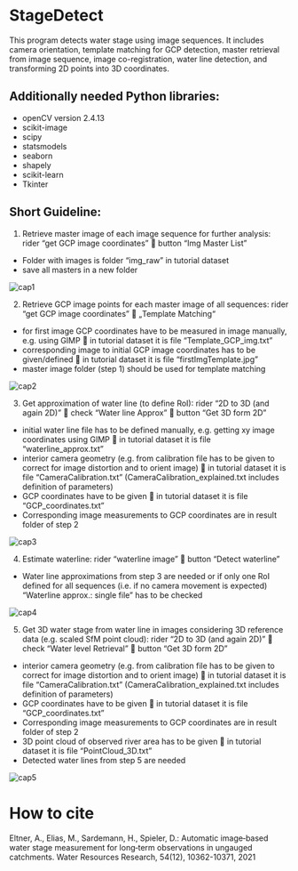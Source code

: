 # StageDetect

This program detects water stage using image sequences. It includes camera orientation, template 
matching for GCP detection, master retrieval from image sequence, image co-registration, water line 
detection, and transforming 2D points into 3D coordinates.

## Additionally needed Python libraries:
- openCV version 2.4.13
- scikit-image
- scipy
- statsmodels
- seaborn
- shapely
- scikit-learn
- Tkinter

## Short Guideline:

1. Retrieve master image of each image sequence for further analysis: rider “get GCP image 
coordinates”  button “Img Master List”
- Folder with images is folder “img_raw” in tutorial dataset
- save all masters in a new folder

![cap1](https://user-images.githubusercontent.com/81013477/123819792-e43c5380-d8ae-11eb-80ca-6eb78e8919c2.PNG)



2. Retrieve GCP image points for each master image of all sequences: rider “get GCP image 
coordinates”  „Template Matching“
- for first image GCP coordinates have to be measured in image manually, e.g. using GIMP 
in tutorial dataset it is file “Template_GCP_img.txt”
- corresponding image to initial GCP image coordinates has to be given/defined  in tutorial 
dataset it is file “firstImgTemplate.jpg”
- master image folder (step 1) should be used for template matching

![cap2](https://user-images.githubusercontent.com/81013477/123820013-177ee280-d8af-11eb-8946-c56c70ef5e5f.PNG)

3. Get approximation of water line (to define RoI): rider “2D to 3D (and again 2D)”  check “Water 
line Approx”  button “Get 3D form 2D”
- initial water line file has to be defined manually, e.g. getting xy image coordinates using 
GIMP  in tutorial dataset it is file “waterline_approx.txt”
- interior camera geometry (e.g. from calibration file has to be given to correct for image 
distortion and to orient image)  in tutorial dataset it is file “CameraCalibration.txt”
(CameraCalibration_explained.txt includes definition of parameters)
- GCP coordinates have to be given  in tutorial dataset it is file “GCP_coordinates.txt”
- Corresponding image measurements to GCP coordinates are in result folder of step 2

![cap3](https://user-images.githubusercontent.com/81013477/123820078-249bd180-d8af-11eb-820e-49665f3df60f.PNG)

4. Estimate waterline: rider “waterline image”  button “Detect waterline”
- Water line approximations from step 3 are needed or if only one RoI defined for all 
sequences (i.e. if no camera movement is expected) “Waterline approx.: single file” has to be 
checked

![cap4](https://user-images.githubusercontent.com/81013477/123820125-2ebdd000-d8af-11eb-9fe5-adc553d952f8.PNG)

5. Get 3D water stage from water line in images considering 3D reference data (e.g. scaled SfM point 
cloud): rider “2D to 3D (and again 2D)”  check “Water level Retrieval”  button “Get 3D form 
2D”
- interior camera geometry (e.g. from calibration file has to be given to correct for image 
distortion and to orient image)  in tutorial dataset it is file “CameraCalibration.txt” 
(CameraCalibration_explained.txt includes definition of parameters)
- GCP coordinates have to be given  in tutorial dataset it is file “GCP_coordinates.txt”
- Corresponding image measurements to GCP coordinates are in result folder of step 2
- 3D point cloud of observed river area has to be given  in tutorial dataset it is file 
“PointCloud_3D.txt”
- Detected water lines from step 5 are needed

![cap5](https://user-images.githubusercontent.com/81013477/123820166-38473800-d8af-11eb-87f8-8eda7985a70a.PNG)


# How to cite

Eltner, A., Elias, M., Sardemann, H., Spieler, D.: Automatic image‐based water stage measurement for long‐term observations in ungauged catchments. Water Resources Research, 54(12), 10362-10371, 2021
